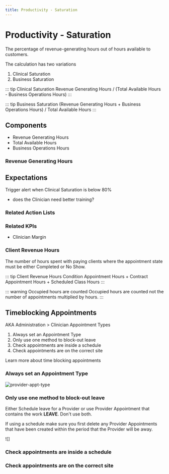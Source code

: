 ```yaml
---
title: Productivity - Saturation
---
```


# Productivity - Saturation

The percentage of revenue-generating hours out of hours available to customers.

The calculation has two variations

1. Clinical Saturation
2. Business Saturation

::: tip Clinical Saturation
Revenue Generating Hours / (Total Available Hours - Business Operations Hours)
:::

::: tip Business Saturation
(Revenue Generating Hours + Business Operations Hours) / Total Available Hours
:::

## Components

- Revenue Generating Hours
- Total Available Hours
- Business Operations Hours

### Revenue Generating Hours

## Expectations

Trigger alert when Clinical Saturation is below 80%

- does the Clinician need better training?

### Related Action Lists

### Related KPIs

- Clinician Margin

### Client Revenue Hours

The number of hours spent with paying clients where the appointment state must be either Completed or No Show.

::: tip Client Revenue Hours
Condition Appointment Hours + Contract Appointment Hours + Scheduled Class Hours
:::

::: warning Occupied hours are counted
Occupied hours are counted not the number of appointments multiplied by hours.
:::

## Timeblocking Appointments

AKA Administration > Clinician Appointment Types

1. Always set an Appointment Type
2. Only use one method to block-out leave
3. Check appointments are inside a schedule
4. Check appointments are on the correct site

Learn more about time blocking appointments

### Always set an Appointment Type

![provider-appt-type]()

### Only use one method to block-out leave

Either Schedule leave for a Provider or use Provider Appointment that contains the work **LEAVE**. Don't use both.

If using a schedule make sure you first delete any Provider Appointments that have been created within the period that the Provider will be away.

![]

### Check appointments are inside a schedule

### Check appointments are on the correct site
